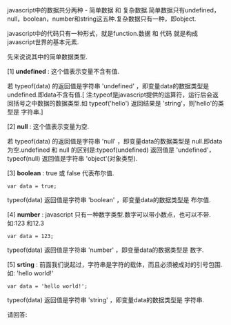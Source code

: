 javascript中的数据共分两种 - 简单数据 和 复杂数据.简单数据只有undefined，null，boolean，number和string这五种.复杂数据只有一种，即object.

javascript中的代码只有一种形式，就是function.数据 和 代码 就是构成javascript世界的基本元素.

先来说说其中的简单数据类型.

[1] **undefined** : 这个值表示变量不含有值.

若 typeof(data) 的返回值是字符串 'undefined' ，即变量data的数据类型是 undefined.即data不含有值.[ 注:typeof是javascript提供的运算符，运行后会返回括号之中数据的数据类型.如 typeof('hello') 返回结果是 'string'，则'hello'的类型是 字符串.]

[2] **null** : 这个值表示变量为空.

若 typeof(data) 的返回值是字符串 'null' ，即变量data的数据类型是 null.即data为空.undefined 和 null 的区别是:typeof(undefined) 返回值是 'undefined'，typeof(null) 返回值是字符串 'object'(对象类型).

[3] **boolean** : true 或 false 代表布尔值.

    var data = true;
    
typeof(data) 返回值是字符串 'boolean' ，即变量data的数据类型是 布尔值.

[4] **number** : javascript 只有一种数字类型.数字可以带小数点，也可以不带.如:123 和12.3
 
    var data = 123;
    
typeof(data) 返回值是字符串 'number' ，即变量data的数据类型是 数字.

[5] **srting** : 前面我们说起过，字符串是字符的载体，而且必须被成对的引号包围. 如: 'hello world!'

    var data = 'hello world!';
    
typeof(data) 返回值是字符串 'string' ，即变量data的数据类型是 字符串.

请回答: